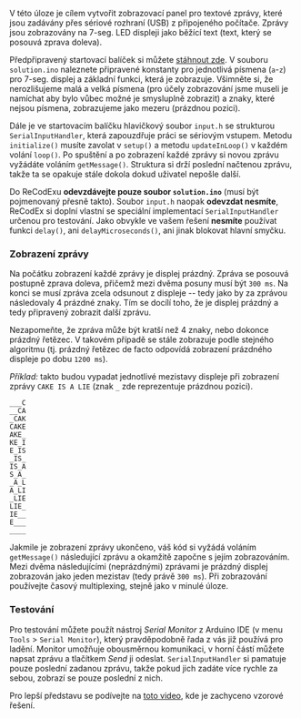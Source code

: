 
V této úloze je cílem vytvořit zobrazovací panel pro textové zprávy, které jsou zadávány přes sériové rozhraní (USB) z připojeného počítače. Zprávy jsou zobrazovány na 7-seg. LED displeji jako běžící text (text, který se posouvá zprava doleva).

Předpřipravený startovací balíček si můžete  [stáhnout zde](https://recodex.mff.cuni.cz/api/v1/uploaded-files/b69a61fe-abf8-11eb-a1a9-005056ad4f31/download). V souboru  `solution.ino`  naleznete připravené konstanty pro jednotlivá písmena (`a`-`z`) pro 7-seg. displej a základní funkci, která je zobrazuje. Všimněte si, že nerozlišujeme malá a velká písmena (pro účely zobrazování jsme museli je namíchat aby bylo vůbec možné je smysluplně zobrazit) a znaky, které nejsou písmena, zobrazujeme jako mezeru (prázdnou pozici).

Dále je ve startovacím balíčku hlavičkový soubor  `input.h`  se strukturou  `SerialInputHandler`, která zapouzdřuje práci se sériovým vstupem. Metodu  `initialize()`  musíte zavolat v  `setup()`  a metodu  `updateInLoop()`  v každém volání  `loop()`. Po spuštění a po zobrazení každé zprávy si novou zprávu vyžádáte voláním  `getMessage()`. Struktura si drží poslední načtenou zprávu, takže ta se opakuje stále dokola dokud uživatel nepošle další.

Do ReCodExu  **odevzdávejte pouze soubor  `solution.ino`**  (musí být pojmenovaný přesně takto). Soubor  `input.h`  naopak  **odevzdat nesmíte**, ReCodEx si doplní vlastní se speciální implementací  `SerialInputHandler`  určenou pro testování. Jako obvykle ve vašem řešení  **nesmíte**  používat funkci  `delay()`, ani  `delayMicroseconds()`, ani jinak blokovat hlavní smyčku.

### Zobrazení zprávy

Na počátku zobrazení každé zprávy je displej prázdný. Zpráva se posouvá postupně zprava doleva, přičemž mezi dvěma posuny musí být  `300 ms`. Na konci se musí zpráva zcela odsunout z displeje -- tedy jako by za zprávou následovaly 4 prázdné znaky. Tím se docílí toho, že je displej prázdný a tedy připravený zobrazit další zprávu.

Nezapomeňte, že zpráva může být kratší než 4 znaky, nebo dokonce prázdný řetězec. V takovém případě se stále zobrazuje podle stejného algoritmu (tj. prázdný řetězec de facto odpovídá zobrazení prázdného displeje po dobu  `1200 ms`).

_Příklad:_  takto budou vypadat jednotlivé mezistavy displeje při zobrazení zprávy  `CAKE IS A LIE`  (znak  `_`  zde reprezentuje prázdnou pozici).

```
___C
__CA
_CAK
CAKE
AKE_
KE_I
E_IS
_IS_
IS_A
S_A_
_A_L
A_LI
_LIE
LIE_
IE__
E___
____

```

Jakmile je zobrazení zprávy ukončeno, váš kód si vyžádá voláním  `getMessage()`  následující zprávu a okamžitě započne s jejím zobrazováním. Mezi dvěma následujícími (neprázdnými) zprávami je prázdný displej zobrazován jako jeden mezistav (tedy právě  `300 ms`). Při zobrazování používejte časový multiplexing, stejně jako v minulé úloze.

### Testování

Pro testování můžete použít nástroj  _Serial Monitor_  z Arduino IDE (v menu  `Tools`  >  `Serial Monitor`), který pravděpodobně řada z vás již používá pro ladění. Monitor umožňuje obousměrnou komunikaci, v horní částí můžete napsat zprávu a tlačítkem  _Send_  ji odeslat.  `SerialInputHandler`  si pamatuje pouze poslední zadanou zprávu, takže pokud jich zadáte více rychle za sebou, zobrazí se pouze poslední z nich.

Pro lepší představu se podívejte na  [toto video](https://youtu.be/YCbglNdO1Xo), kde je zachyceno vzorové řešení.
